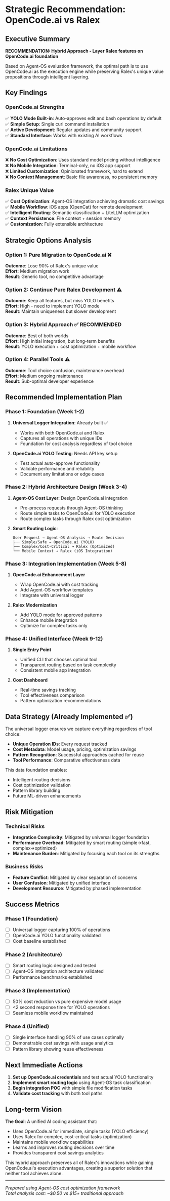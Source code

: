 # Strategic Recommendation: OpenCode.ai vs Ralex

## Executive Summary
**RECOMMENDATION: Hybrid Approach - Layer Ralex features on OpenCode.ai foundation**

Based on Agent-OS evaluation framework, the optimal path is to use OpenCode.ai as the execution engine while preserving Ralex's unique value propositions through intelligent layering.

## Key Findings

### OpenCode.ai Strengths
✅ **YOLO Mode Built-in**: Auto-approves edit and bash operations by default  
✅ **Simple Setup**: Single curl command installation  
✅ **Active Development**: Regular updates and community support  
✅ **Standard Interface**: Works with existing AI workflows  

### OpenCode.ai Limitations
❌ **No Cost Optimization**: Uses standard model pricing without intelligence  
❌ **No Mobile Integration**: Terminal-only, no iOS app support  
❌ **Limited Customization**: Opinionated framework, hard to extend  
❌ **No Context Management**: Basic file awareness, no persistent memory  

### Ralex Unique Value
✅ **Cost Optimization**: Agent-OS integration achieving dramatic cost savings  
✅ **Mobile Workflow**: iOS apps (OpenCat) for remote development  
✅ **Intelligent Routing**: Semantic classification + LiteLLM optimization  
✅ **Context Persistence**: File context + session memory  
✅ **Customization**: Fully extensible architecture  

## Strategic Options Analysis

### Option 1: Pure Migration to OpenCode.ai ❌
**Outcome**: Lose 90% of Ralex's unique value  
**Effort**: Medium migration work  
**Result**: Generic tool, no competitive advantage  

### Option 2: Continue Pure Ralex Development ⚠️
**Outcome**: Keep all features, but miss YOLO benefits  
**Effort**: High - need to implement YOLO mode  
**Result**: Maintain uniqueness but slower development  

### Option 3: Hybrid Approach ✅ **RECOMMENDED**
**Outcome**: Best of both worlds  
**Effort**: High initial integration, but long-term benefits  
**Result**: YOLO execution + cost optimization + mobile workflow  

### Option 4: Parallel Tools ⚠️
**Outcome**: Tool choice confusion, maintenance overhead  
**Effort**: Medium ongoing maintenance  
**Result**: Sub-optimal developer experience  

## Recommended Implementation Plan

### Phase 1: Foundation (Week 1-2)
1. **Universal Logger Integration**: Already built ✅
   - Works with both OpenCode.ai and Ralex
   - Captures all operations with unique IDs
   - Foundation for cost analysis regardless of tool choice

2. **OpenCode.ai YOLO Testing**: Needs API key setup
   - Test actual auto-approve functionality
   - Validate performance and reliability
   - Document any limitations or edge cases

### Phase 2: Hybrid Architecture Design (Week 3-4)
1. **Agent-OS Cost Layer**: Design OpenCode.ai integration
   - Pre-process requests through Agent-OS thinking
   - Route simple tasks to OpenCode.ai for YOLO execution
   - Route complex tasks through Ralex cost optimization

2. **Smart Routing Logic**:
   ```
   User Request → Agent-OS Analysis → Route Decision
   ├── Simple/Safe → OpenCode.ai (YOLO)
   ├── Complex/Cost-Critical → Ralex (Optimized)
   └── Mobile Context → Ralex (iOS Integration)
   ```

### Phase 3: Integration Implementation (Week 5-8)
1. **OpenCode.ai Enhancement Layer**
   - Wrap OpenCode.ai with cost tracking
   - Add Agent-OS workflow templates
   - Integrate with universal logger

2. **Ralex Modernization**
   - Add YOLO mode for approved patterns
   - Enhance mobile integration
   - Optimize for complex tasks only

### Phase 4: Unified Interface (Week 9-12)
1. **Single Entry Point**
   - Unified CLI that chooses optimal tool
   - Transparent routing based on task complexity
   - Consistent mobile app integration

2. **Cost Dashboard**
   - Real-time savings tracking
   - Tool effectiveness comparison
   - Pattern optimization recommendations

## Data Strategy (Already Implemented ✅)

The universal logger ensures we capture everything regardless of tool choice:

- **Unique Operation IDs**: Every request tracked
- **Cost Metadata**: Model usage, pricing, optimization savings
- **Pattern Recognition**: Successful approaches cached for reuse
- **Tool Performance**: Comparative effectiveness data

This data foundation enables:
- Intelligent routing decisions
- Cost optimization validation
- Pattern library building
- Future ML-driven enhancements

## Risk Mitigation

### Technical Risks
- **Integration Complexity**: Mitigated by universal logger foundation
- **Performance Overhead**: Mitigated by smart routing (simple→fast, complex→optimized)
- **Maintenance Burden**: Mitigated by focusing each tool on its strengths

### Business Risks
- **Feature Conflict**: Mitigated by clear separation of concerns
- **User Confusion**: Mitigated by unified interface
- **Development Resource**: Mitigated by phased implementation

## Success Metrics

### Phase 1 (Foundation)
- [ ] Universal logger capturing 100% of operations
- [ ] OpenCode.ai YOLO functionality validated
- [ ] Cost baseline established

### Phase 2 (Architecture)
- [ ] Smart routing logic designed and tested
- [ ] Agent-OS integration architecture validated
- [ ] Performance benchmarks established

### Phase 3 (Implementation)
- [ ] 50% cost reduction vs pure expensive model usage
- [ ] <2 second response time for YOLO operations
- [ ] Seamless mobile workflow maintained

### Phase 4 (Unified)
- [ ] Single interface handling 90% of use cases optimally
- [ ] Demonstrable cost savings with usage analytics
- [ ] Pattern library showing reuse effectiveness

## Next Immediate Actions

1. **Set up OpenCode.ai credentials** and test actual YOLO functionality
2. **Implement smart routing logic** using Agent-OS task classification
3. **Begin integration POC** with simple file modification tasks
4. **Validate cost tracking** with both tool paths

## Long-term Vision

**The Goal**: A unified AI coding assistant that:
- Uses OpenCode.ai for immediate, simple tasks (YOLO efficiency)
- Uses Ralex for complex, cost-critical tasks (optimization)
- Maintains mobile workflow capabilities
- Learns and improves routing decisions over time
- Provides transparent cost savings analytics

This hybrid approach preserves all of Ralex's innovations while gaining OpenCode.ai's execution advantages, creating a superior solution that neither tool achieves alone.

---
*Prepared using Agent-OS cost optimization framework*  
*Total analysis cost: ~$0.50 vs $15+ traditional approach*